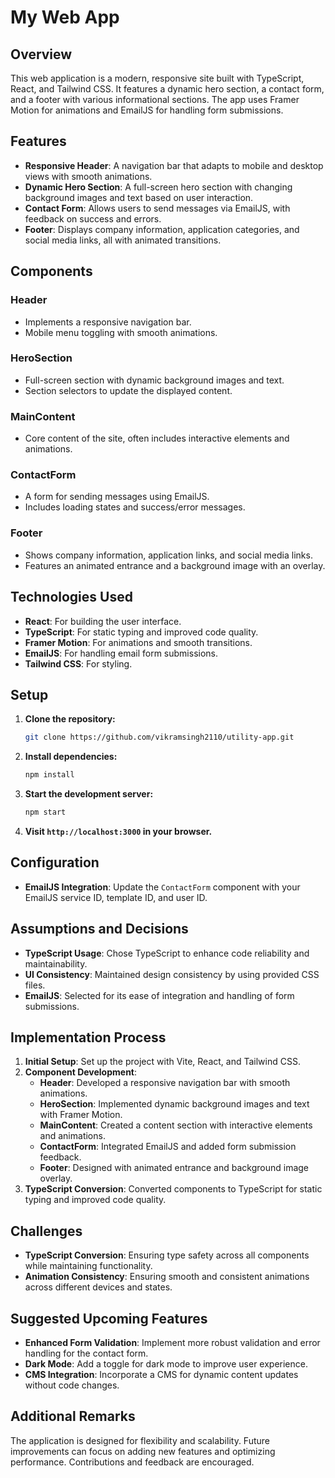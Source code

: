 # My Web App

## Overview

This web application is a modern, responsive site built with TypeScript, React, and Tailwind CSS. It features a dynamic hero section, a contact form, and a footer with various informational sections. The app uses Framer Motion for animations and EmailJS for handling form submissions.

## Features

- **Responsive Header**: A navigation bar that adapts to mobile and desktop views with smooth animations.
- **Dynamic Hero Section**: A full-screen hero section with changing background images and text based on user interaction.
- **Contact Form**: Allows users to send messages via EmailJS, with feedback on success and errors.
- **Footer**: Displays company information, application categories, and social media links, all with animated transitions.

## Components

### Header

- Implements a responsive navigation bar.
- Mobile menu toggling with smooth animations.

### HeroSection

- Full-screen section with dynamic background images and text.
- Section selectors to update the displayed content.

### MainContent

- Core content of the site, often includes interactive elements and animations.

### ContactForm

- A form for sending messages using EmailJS.
- Includes loading states and success/error messages.

### Footer

- Shows company information, application links, and social media links.
- Features an animated entrance and a background image with an overlay.

## Technologies Used

- **React**: For building the user interface.
- **TypeScript**: For static typing and improved code quality.
- **Framer Motion**: For animations and smooth transitions.
- **EmailJS**: For handling email form submissions.
- **Tailwind CSS**: For styling.

## Setup

1. **Clone the repository:**

    ```bash
    git clone https://github.com/vikramsingh2110/utility-app.git
    ```


2. **Install dependencies:**

    ```bash
    npm install
    ```

3. **Start the development server:**

    ```bash
    npm start
    ```

4. **Visit `http://localhost:3000` in your browser.**

## Configuration

- **EmailJS Integration**: Update the `ContactForm` component with your EmailJS service ID, template ID, and user ID.

## Assumptions and Decisions

- **TypeScript Usage**: Chose TypeScript to enhance code reliability and maintainability.
- **UI Consistency**: Maintained design consistency by using provided CSS files.
- **EmailJS**: Selected for its ease of integration and handling of form submissions.

## Implementation Process

1. **Initial Setup**: Set up the project with Vite, React, and Tailwind CSS.
2. **Component Development**:
   - **Header**: Developed a responsive navigation bar with smooth animations.
   - **HeroSection**: Implemented dynamic background images and text with Framer Motion.
   - **MainContent**: Created a content section with interactive elements and animations.
   - **ContactForm**: Integrated EmailJS and added form submission feedback.
   - **Footer**: Designed with animated entrance and background image overlay.
3. **TypeScript Conversion**: Converted components to TypeScript for static typing and improved code quality.

## Challenges

- **TypeScript Conversion**: Ensuring type safety across all components while maintaining functionality.
- **Animation Consistency**: Ensuring smooth and consistent animations across different devices and states.

## Suggested Upcoming Features

- **Enhanced Form Validation**: Implement more robust validation and error handling for the contact form.
- **Dark Mode**: Add a toggle for dark mode to improve user experience.
- **CMS Integration**: Incorporate a CMS for dynamic content updates without code changes.

## Additional Remarks

The application is designed for flexibility and scalability. Future improvements can focus on adding new features and optimizing performance. Contributions and feedback are encouraged.


